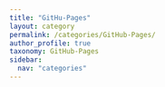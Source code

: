 ```yaml
---
title: "GitHu-Pages"
layout: category
permalink: /categories/GitHub-Pages/
author_profile: true
taxonomy: GitHub-Pages
sidebar:
  nav: "categories"
---
```

